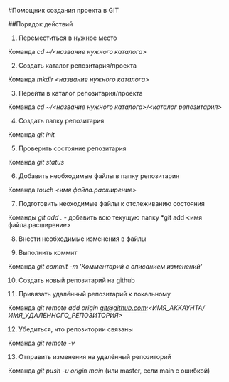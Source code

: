 #Помощник создания проекта в GIT

##Порядок действий

1. Переместиться в нужное место

Команда 
*cd ~/<название нужного каталога>*

2. Создать каталог репозитария/проекта

Команда
*mkdir <название нужного каталога>*

3. Перейти в каталог репозитария/проекта

Команда 
*cd ~/<название нужного каталога>/<каталог репозитария>*

4. Создать папку репозитария

Команда
*git init*

5. Проверить состояние репозитария

Команда
*git status*

6. Добавить необходимые файлы в папку репозитария

Команда
*touch <имя файла.расширение>*

7. Подготовить неоходимые файлы к отслеживанию состояния

Команды
*git add .* - добавить всю текущую папку
*git add <имя файла.расширение>

8. Внести необходимые изменения в файлы

9. Выполнить коммит

Команда
*git commit -m 'Комментарий с описанием изменений'*

10. Создать новый репозитарий на github

11. Привязать удалённый репозитарий к локальному

Команда
*git remote add origin git@github.com:<ИМЯ_АККАУНТА/ИМЯ_УДАЛЕННОГО_РЕПОЗИТОРИЯ>*

12. Убедиться, что репозитории связаны

Команда
*git remote -v*

13. Отправить изменения на удалённый репозиторий

Команда
*git push -u origin main* (или master, если main с ошибкой)